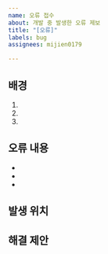 ```yaml
---
name: 오류 접수
about: 개발 중 발생한 오류 제보
title: "[오류]"
labels: bug
assignees: mijien0179

---
```


배경
---
<!--오류가 어떤 과정 중에 일어났는지, 그 과정을 작성합니다.
    오류의 현상이 아닌, 오류가 나타나기까지의 과정을 작성합니다.
-->
1.
2.
3.


오류 내용
---
<!--위언급한 배경에서 정확히 어떤 오류가 발생하는지를 경험적으로 작성합니다. 해당 오류의 현상을 작성합니다.
    해당 과정을 수행함에 있어 기대한 효과와 비교하여 작성하면 더욱 좋습니다.
    정확한 내용이 아니더라도, 해당 오류 재현에 필요하다고 생각하는 내용을 함께 작성하면 버그 해결에 도움이 될 수 있습니다.
-->

-
-
-


발생 위치
---
<!--해당 오류가 발생하는 위치를 작성합니다. 문제가 발생하는 영역에 대한 permerlink를 권장합니다.
    github permerlink에 대한 자세한 설명은 아래 문서를 참고하세요.
    https://docs.github.com/ko/enterprise-cloud@latest/get-started/writing-on-github/working-with-advanced-formatting/creating-a-permanent-link-to-a-code-snippet

    permerlink를 사용하지 않는경우 위치에 다음 내용이 포함되어 있어야합니다.
      - branch 명 (eg. feature/screen)
      - 오류 발생 파일에 대한 전체 경로(eg. kioskTutorial/app/src/main/java/com/exmaple/kiosktutorial/Screen/Screen.kt)
      - 오류 발생 라인 (eg. 20번 라인, 혹은 L20 / 20번 라인부터 35번 라인까지, 혹은 L20-35)
-->



해결 제안
----
<!--해당 오류를 해결하기 위한 아이디어가 있다면 작성해주세요.
    어떤 방법으로 해결하면 좋을지 기준을 제시한다면 오류 수정 속도가 향상될 수 있습니다.
-->


